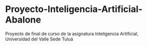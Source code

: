 # Proyecto-Inteligencia-Artificial-Abalone
Proyecto de final de curso de la asignatura Inteligencia Artificial, Universidad del Valle Sede Tuluá  
